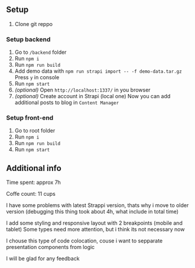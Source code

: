 ## Setup
  1. Clone git reppo

  ### Setup backend
  1. Go to `/backend` folder
  1. Run `npm i`
  1. Run `npm run build` 
  1. Add demo data with `npm run strapi import -- -f demo-data.tar.gz`
      Press `y` in console
  1. Run `npm start`
  1. *(optional)* Open `http://localhost:1337/` in you browser
  1. *(optional)* Create account in Strapi (local one)
  Now you can add additional posts to blog in `Content Manager`

  ### Setup front-end
  1. Go to root folder
  1. Run `npm i` 
  1. Run `npm run build`
  1. Run `npm start`

## Additional info
  Time spent: approx 7h

  Coffe count: 11 cups

  I have some problems with latest Strappi version, thats why i move to older version (debugging this thing took about 4h, what include in total time)

  I add some styling and responsive layout with 2 breakpoints (mobile and tablet)
  Some types need more attention, but i think its not necessary now
  
  I chouse this type of code colocation, couse i want to sepparate presentation components from logic 
  
  I will be glad for any feedback